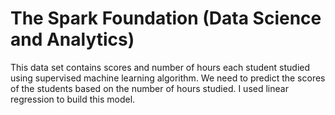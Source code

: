 # The Spark Foundation (Data Science and Analytics)
This data set contains scores and number of hours each student studied using supervised machine learning algorithm. We need to predict the scores of the students based on the number of hours studied. I used linear regression to build this model.


